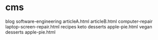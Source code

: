 # cms

blog
    software-engineering
        articleA.html
        articleB.html
    computer-repair
        laptop-screen-repair.html
recipes
    keto
        desserts
            apple-pie.html
    vegan
        desserts
            apple-pie.html